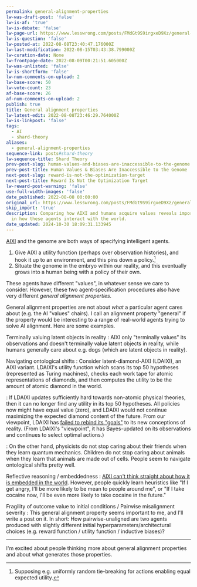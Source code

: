 ```yaml
---
permalink: general-alignment-properties
lw-was-draft-post: 'false'
lw-is-af: 'true'
lw-is-debate: 'false'
lw-page-url: https://www.lesswrong.com/posts/FMdGt9S9irgxeD9Xz/general-alignment-properties
lw-is-question: 'false'
lw-posted-at: 2022-08-08T23:40:47.176000Z
lw-last-modification: 2022-08-15T03:43:38.799000Z
lw-curation-date: None
lw-frontpage-date: 2022-08-09T00:21:51.605000Z
lw-was-unlisted: 'false'
lw-is-shortform: 'false'
lw-num-comments-on-upload: 2
lw-base-score: 50
lw-vote-count: 23
af-base-score: 26
af-num-comments-on-upload: 2
publish: true
title: General alignment properties
lw-latest-edit: 2022-08-08T23:46:29.764000Z
lw-is-linkpost: 'false'
tags:
  - AI
  - shard-theory
aliases:
  - general-alignment-properties
sequence-link: posts#shard-theory
lw-sequence-title: Shard Theory
prev-post-slug: human-values-and-biases-are-inaccessible-to-the-genome
prev-post-title: Human Values & Biases Are Inaccessible to the Genome
next-post-slug: reward-is-not-the-optimization-target
next-post-title: Reward Is Not the Optimization Target
lw-reward-post-warning: 'false'
use-full-width-images: 'false'
date_published: 2022-08-08 00:00:00
original_url: https://www.lesswrong.com/posts/FMdGt9S9irgxeD9Xz/general-alignment-properties
skip_import: 'true'
description: Comparing how AIXI and humans acquire values reveals important differences
  in how these agents interact with the world.
date_updated: 2024-10-30 18:09:31.133945
---
```




[AIXI](https://en.wikipedia.org/wiki/AIXI) and the genome are both ways of specifying intelligent agents.

1. Give AIXI a utility function (perhaps over observation histories), and hook it up to an environment, and this pins down a policy.[^1]
2. Situate the genome in the embryo within our reality, and this eventually grows into a human being with a policy of their own.

These agents have different "values", in whatever sense we care to consider. However, these two agent-specification procedures also have very different _general alignment properties._

General alignment properties are not about _what_ a particular agent cares about (e.g. the AI "values" chairs). I call an alignment property "general" if the property would be interesting to a range of real-world agents trying to solve AI alignment. Here are some examples.

Terminally valuing latent objects in reality
:    AIXI only "terminally values" its observations and doesn't terminally value latent objects in reality, while humans generally care about e.g. dogs (which are latent objects in reality).

Navigating ontological shifts
:    Consider latent-diamond-AIXI (LDAIXI), an AIXI variant. LDAIXI's utility function which scans its top 50 hypotheses (represented as Turing machines), checks each work tape for atomic representations of diamonds, and then computes the utility to be the amount of atomic diamond in the world.

:    If LDAIXI updates sufficiently hard towards non-atomic physical theories, then it can no longer find any utility in its top 50 hypotheses. All policies now might have equal value (zero), and LDAIXI would not continue maximizing the expected diamond content of the future. From our viewpoint, LDAIXI has [failed to rebind its "goals"](https://arbital.com/p/ontology_identification/) to its new conceptions of reality. (From LDAIXI's "viewpoint", it has Bayes-updated on its observations and continues to select optimal actions.)

:    On the other hand, physicists do not stop caring about their friends when they learn quantum mechanics. Children do not stop caring about animals when they learn that animals are made out of cells. People seem to navigate ontological shifts pretty well.

Reflective reasoning / embeddedness
:    [AIXI can't think straight about how it is embedded in the world](https://www.lesswrong.com/posts/AszKwKyhBPZAnCstA/solomonoff-cartesianism). However, people quickly learn heuristics like "If I get angry, I'll be more likely to be mean to people around me", or "If I take cocaine now, I'll be even more likely to take cocaine in the future."

Fragility of outcome value to initial conditions / Pairwise misalignment severity
:    This general alignment property seems important to me, and I'll write a post on it. In short: How pairwise-unaligned are two agents produced with slightly different initial hyperparameters/architectural choices (e.g. reward function / utility function / inductive biases)?

<hr/>

I'm excited about people thinking more about general alignment properties and about what generates those properties.

[^1]: Supposing e.g. uniformly random tie-breaking for actions enabling equal expected utility.
